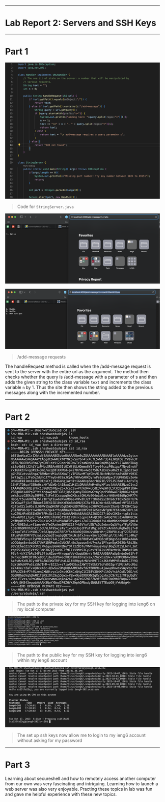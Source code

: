 
---
# Lab Report 2: Servers and SSH Keys
---

# Part 1

![Image](Code.png)

> Code for `StringServer.java`

![Image](addmsg1.png)

![Image](addmsg2.png)

> /add-message requests

The handleRequest method is called when the /add-message request is sent to the server with the entire url as the argument.
The method then checks whether the query is /add-message with a parameter of s and then adds the given string to the class variable `text` and increments the class variable `n` by 1.
Thus the site then shows the string added to the previous messages along with the incremented number.

---

# Part 2

![Image](privatekeyonlocal.png)

>The path to the private key for my SSH key for logging into ieng6 on my local computer

![Image](publickeyonieng6.png)

>The path to the public key for my SSH key for logging into ieng6 within my ieng6 account

![Image](login.png)

>The set up ssh keys now allow me to login to my ieng6 account without asking for my password

---

# Part 3

Learning about secureshell and how to remotely access another computer from our own was very fascinating and intriguing. 
Learning how to launch a web server was also very enjoyable. 
Practing these topics in lab was fun and gave me helpful experience with these new topics. 
